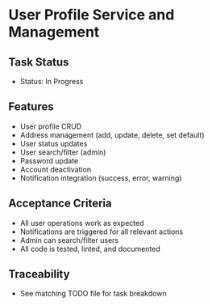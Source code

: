 # User Profile Service and Management

## Task Status
- Status: In Progress

## Features
- User profile CRUD
- Address management (add, update, delete, set default)
- User status updates
- User search/filter (admin)
- Password update
- Account deactivation
- Notification integration (success, error, warning)

## Acceptance Criteria
- All user operations work as expected
- Notifications are triggered for all relevant actions
- Admin can search/filter users
- All code is tested, linted, and documented

## Traceability
- See matching TODO file for task breakdown
